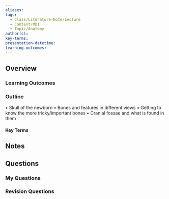 ```yaml
---
aliases: 
tags:
  - Class/Literature-Note/Lecture
  - Context/MD1
  - Topic/Anatomy
author(s): 
key-terms: 
presentation-datetime: 
learning-outcomes:
---
```



## Overview
### Learning Outcomes

### Outline
• Skull of the newborn
• Bones and features in different views
• Getting to know the more tricky/important bones
• Cranial fossae and what is found in them
#### Key Terms

## Notes


## Questions

### My Questions
### Revision Questions




